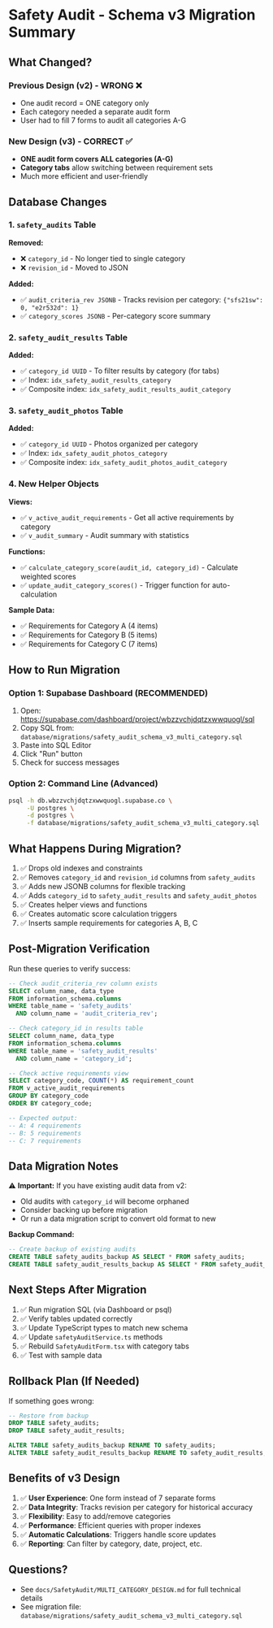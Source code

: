 # Safety Audit - Schema v3 Migration Summary

## What Changed?

### Previous Design (v2) - WRONG ❌
- One audit record = ONE category only
- Each category needed a separate audit form
- User had to fill 7 forms to audit all categories A-G

### New Design (v3) - CORRECT ✅
- **ONE audit form covers ALL categories (A-G)**
- **Category tabs** allow switching between requirement sets
- Much more efficient and user-friendly

## Database Changes

### 1. `safety_audits` Table
**Removed:**
- ❌ `category_id` - No longer tied to single category
- ❌ `revision_id` - Moved to JSON

**Added:**
- ✅ `audit_criteria_rev JSONB` - Tracks revision per category: `{"sfs21sw": 0, "e2r532d": 1}`
- ✅ `category_scores JSONB` - Per-category score summary

### 2. `safety_audit_results` Table
**Added:**
- ✅ `category_id UUID` - To filter results by category (for tabs)
- ✅ Index: `idx_safety_audit_results_category`
- ✅ Composite index: `idx_safety_audit_results_audit_category`

### 3. `safety_audit_photos` Table
**Added:**
- ✅ `category_id UUID` - Photos organized per category
- ✅ Index: `idx_safety_audit_photos_category`
- ✅ Composite index: `idx_safety_audit_photos_audit_category`

### 4. New Helper Objects
**Views:**
- ✅ `v_active_audit_requirements` - Get all active requirements by category
- ✅ `v_audit_summary` - Audit summary with statistics

**Functions:**
- ✅ `calculate_category_score(audit_id, category_id)` - Calculate weighted scores
- ✅ `update_audit_category_scores()` - Trigger function for auto-calculation

**Sample Data:**
- ✅ Requirements for Category A (4 items)
- ✅ Requirements for Category B (5 items)
- ✅ Requirements for Category C (7 items)

## How to Run Migration

### Option 1: Supabase Dashboard (RECOMMENDED)
1. Open: https://supabase.com/dashboard/project/wbzzvchjdqtzxwwquogl/sql
2. Copy SQL from: `database/migrations/safety_audit_schema_v3_multi_category.sql`
3. Paste into SQL Editor
4. Click "Run" button
5. Check for success messages

### Option 2: Command Line (Advanced)
```bash
psql -h db.wbzzvchjdqtzxwwquogl.supabase.co \
     -U postgres \
     -d postgres \
     -f database/migrations/safety_audit_schema_v3_multi_category.sql
```

## What Happens During Migration?

1. ✅ Drops old indexes and constraints
2. ✅ Removes `category_id` and `revision_id` columns from `safety_audits`
3. ✅ Adds new JSONB columns for flexible tracking
4. ✅ Adds `category_id` to `safety_audit_results` and `safety_audit_photos`
5. ✅ Creates helper views and functions
6. ✅ Creates automatic score calculation triggers
7. ✅ Inserts sample requirements for categories A, B, C

## Post-Migration Verification

Run these queries to verify success:

```sql
-- Check audit_criteria_rev column exists
SELECT column_name, data_type 
FROM information_schema.columns 
WHERE table_name = 'safety_audits' 
  AND column_name = 'audit_criteria_rev';

-- Check category_id in results table
SELECT column_name, data_type 
FROM information_schema.columns 
WHERE table_name = 'safety_audit_results' 
  AND column_name = 'category_id';

-- Check active requirements view
SELECT category_code, COUNT(*) AS requirement_count
FROM v_active_audit_requirements
GROUP BY category_code
ORDER BY category_code;

-- Expected output:
-- A: 4 requirements
-- B: 5 requirements
-- C: 7 requirements
```

## Data Migration Notes

⚠️ **Important:** If you have existing audit data from v2:
- Old audits with `category_id` will become orphaned
- Consider backing up before migration
- Or run a data migration script to convert old format to new

**Backup Command:**
```sql
-- Create backup of existing audits
CREATE TABLE safety_audits_backup AS SELECT * FROM safety_audits;
CREATE TABLE safety_audit_results_backup AS SELECT * FROM safety_audit_results;
```

## Next Steps After Migration

1. ✅ Run migration SQL (via Dashboard or psql)
2. ✅ Verify tables updated correctly
3. ✅ Update TypeScript types to match new schema
4. ✅ Update `safetyAuditService.ts` methods
5. ✅ Rebuild `SafetyAuditForm.tsx` with category tabs
6. ✅ Test with sample data

## Rollback Plan (If Needed)

If something goes wrong:
```sql
-- Restore from backup
DROP TABLE safety_audits;
DROP TABLE safety_audit_results;

ALTER TABLE safety_audits_backup RENAME TO safety_audits;
ALTER TABLE safety_audit_results_backup RENAME TO safety_audit_results;
```

## Benefits of v3 Design

1. ✅ **User Experience**: One form instead of 7 separate forms
2. ✅ **Data Integrity**: Tracks revision per category for historical accuracy
3. ✅ **Flexibility**: Easy to add/remove categories
4. ✅ **Performance**: Efficient queries with proper indexes
5. ✅ **Automatic Calculations**: Triggers handle score updates
6. ✅ **Reporting**: Can filter by category, date, project, etc.

## Questions?

- See `docs/SafetyAudit/MULTI_CATEGORY_DESIGN.md` for full technical details
- See migration file: `database/migrations/safety_audit_schema_v3_multi_category.sql`
